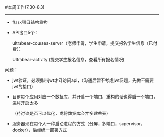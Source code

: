 #本周工作(7.30-8.3)

---

- flask项目结构重构

- API接口5个：

  ultrabear-courses-server（老师申请，学生申请，提交报名学生信息（已付费））

  Ultrabear-activity (提交学生报名信息，查看所有报名情况)

问题：

- jwt验证，必须携带jwt才可访问api，（沟通后暂不考虑jwt问题，先做不需要jwt的接口）

- 目前每个应用对应一个数据库，并开启一个端口，重构的话也得启一个端口，进程开启太多

  （待讨论是否可以优化，或将数据库合并多建些表）

- 服务器现在每个人一种启动进程的方式（分屏，多端口，supervisor，docker），后续统一部署方式